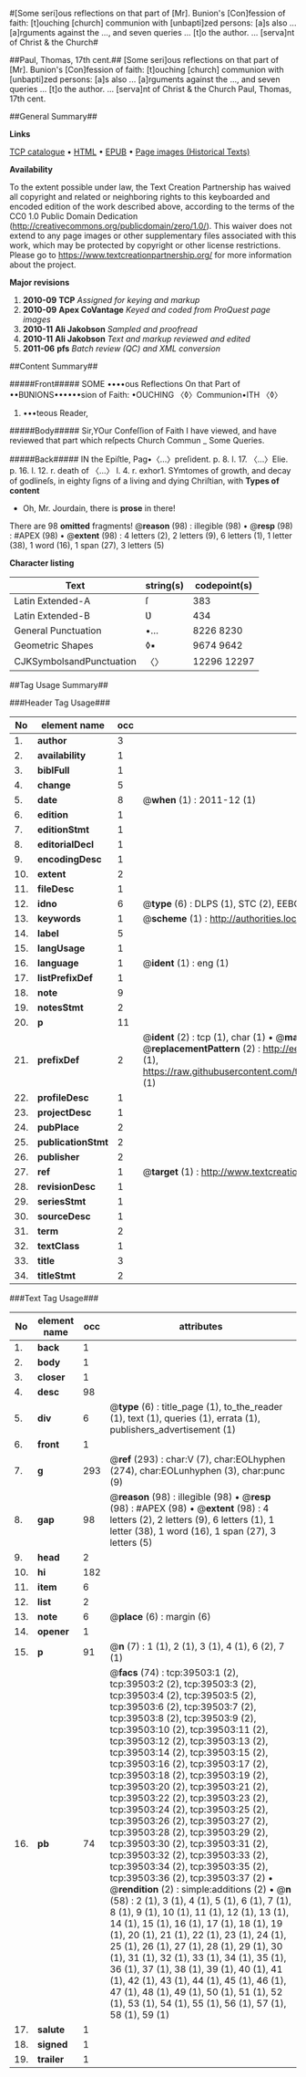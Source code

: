 #[Some seri]ous reflections on that part of [Mr]. Bunion's [Con]fession of faith: [t]ouching [church] communion with [unbapti]zed persons: [a]s also ... [a]rguments against the ..., and seven queries ... [t]o the author. ... [serva]nt of Christ & the Church#

##Paul, Thomas, 17th cent.##
[Some seri]ous reflections on that part of [Mr]. Bunion's [Con]fession of faith: [t]ouching [church] communion with [unbapti]zed persons: [a]s also ... [a]rguments against the ..., and seven queries ... [t]o the author. ... [serva]nt of Christ & the Church
Paul, Thomas, 17th cent.

##General Summary##

**Links**

[TCP catalogue](http://www.ota.ox.ac.uk/tcp/)  • 
[HTML](http://tei.it.ox.ac.uk/tcp/Texts-HTML/free/A70/A70907.html)  • 
[EPUB](http://tei.it.ox.ac.uk/tcp/Texts-EPUB/free/A70/A70907.epub) • 
[Page images (Historical Texts)](https://historicaltexts.jisc.ac.uk/eebo-99834884e)

**Availability**

To the extent possible under law, the Text Creation Partnership has waived all copyright and related or neighboring rights to this keyboarded and encoded edition of the work described above, according to the terms of the CC0 1.0 Public Domain Dedication (http://creativecommons.org/publicdomain/zero/1.0/). This waiver does not extend to any page images or other supplementary files associated with this work, which may be protected by copyright or other license restrictions. Please go to https://www.textcreationpartnership.org/ for more information about the project.

**Major revisions**

1. __2010-09__ __TCP__ *Assigned for keying and markup*
1. __2010-09__ __Apex CoVantage__ *Keyed and coded from ProQuest page images*
1. __2010-11__ __Ali Jakobson__ *Sampled and proofread*
1. __2010-11__ __Ali Jakobson__ *Text and markup reviewed and edited*
1. __2011-06__ __pfs__ *Batch review (QC) and XML conversion*

##Content Summary##

#####Front#####
SOME ••••ous Reflections On that Part of ••BƲNIONS••••••sion of Faith: •OUCHING 〈◊〉Communion•ITH 〈◊〉
1. •••teous Reader,

#####Body#####
Sir,YOur Confeſſion of Faith I have viewed, and have reviewed that part which reſpects Church Commun
    _ Some Queries.

#####Back#####
IN the Epiſtle, Pag•〈…〉preſident. p. 8. l. 17. 〈…〉Elie. p. 16. l. 12. r. death of 〈…〉 l. 4. r. exhor1. SYmtomes of growth, and decay of godlineſs, in eighty ſigns of a living and dying Chriſtian, with
**Types of content**

  * Oh, Mr. Jourdain, there is **prose** in there!

There are 98 **omitted** fragments! 
 @__reason__ (98) : illegible (98)  •  @__resp__ (98) : #APEX (98)  •  @__extent__ (98) : 4 letters (2), 2 letters (9), 6 letters (1), 1 letter (38), 1 word (16), 1 span (27), 3 letters (5)

**Character listing**


|Text|string(s)|codepoint(s)|
|---|---|---|
|Latin Extended-A|ſ|383|
|Latin Extended-B|Ʋ|434|
|General Punctuation|•…|8226 8230|
|Geometric Shapes|◊▪|9674 9642|
|CJKSymbolsandPunctuation|〈〉|12296 12297|

##Tag Usage Summary##

###Header Tag Usage###

|No|element name|occ|attributes|
|---|---|---|---|
|1.|__author__|3||
|2.|__availability__|1||
|3.|__biblFull__|1||
|4.|__change__|5||
|5.|__date__|8| @__when__ (1) : 2011-12 (1)|
|6.|__edition__|1||
|7.|__editionStmt__|1||
|8.|__editorialDecl__|1||
|9.|__encodingDesc__|1||
|10.|__extent__|2||
|11.|__fileDesc__|1||
|12.|__idno__|6| @__type__ (6) : DLPS (1), STC (2), EEBO-CITATION (1), PROQUEST (1), VID (1)|
|13.|__keywords__|1| @__scheme__ (1) : http://authorities.loc.gov/ (1)|
|14.|__label__|5||
|15.|__langUsage__|1||
|16.|__language__|1| @__ident__ (1) : eng (1)|
|17.|__listPrefixDef__|1||
|18.|__note__|9||
|19.|__notesStmt__|2||
|20.|__p__|11||
|21.|__prefixDef__|2| @__ident__ (2) : tcp (1), char (1)  •  @__matchPattern__ (2) : ([0-9\-]+):([0-9IVX]+) (1), (.+) (1)  •  @__replacementPattern__ (2) : http://eebo.chadwyck.com/downloadtiff?vid=$1&page=$2 (1), https://raw.githubusercontent.com/textcreationpartnership/Texts/master/tcpchars.xml#$1 (1)|
|22.|__profileDesc__|1||
|23.|__projectDesc__|1||
|24.|__pubPlace__|2||
|25.|__publicationStmt__|2||
|26.|__publisher__|2||
|27.|__ref__|1| @__target__ (1) : http://www.textcreationpartnership.org/docs/. (1)|
|28.|__revisionDesc__|1||
|29.|__seriesStmt__|1||
|30.|__sourceDesc__|1||
|31.|__term__|2||
|32.|__textClass__|1||
|33.|__title__|3||
|34.|__titleStmt__|2||


###Text Tag Usage###

|No|element name|occ|attributes|
|---|---|---|---|
|1.|__back__|1||
|2.|__body__|1||
|3.|__closer__|1||
|4.|__desc__|98||
|5.|__div__|6| @__type__ (6) : title_page (1), to_the_reader (1), text (1), queries (1), errata (1), publishers_advertisement (1)|
|6.|__front__|1||
|7.|__g__|293| @__ref__ (293) : char:V (7), char:EOLhyphen (274), char:EOLunhyphen (3), char:punc (9)|
|8.|__gap__|98| @__reason__ (98) : illegible (98)  •  @__resp__ (98) : #APEX (98)  •  @__extent__ (98) : 4 letters (2), 2 letters (9), 6 letters (1), 1 letter (38), 1 word (16), 1 span (27), 3 letters (5)|
|9.|__head__|2||
|10.|__hi__|182||
|11.|__item__|6||
|12.|__list__|2||
|13.|__note__|6| @__place__ (6) : margin (6)|
|14.|__opener__|1||
|15.|__p__|91| @__n__ (7) : 1 (1), 2 (1), 3 (1), 4 (1), 6 (2), 7 (1)|
|16.|__pb__|74| @__facs__ (74) : tcp:39503:1 (2), tcp:39503:2 (2), tcp:39503:3 (2), tcp:39503:4 (2), tcp:39503:5 (2), tcp:39503:6 (2), tcp:39503:7 (2), tcp:39503:8 (2), tcp:39503:9 (2), tcp:39503:10 (2), tcp:39503:11 (2), tcp:39503:12 (2), tcp:39503:13 (2), tcp:39503:14 (2), tcp:39503:15 (2), tcp:39503:16 (2), tcp:39503:17 (2), tcp:39503:18 (2), tcp:39503:19 (2), tcp:39503:20 (2), tcp:39503:21 (2), tcp:39503:22 (2), tcp:39503:23 (2), tcp:39503:24 (2), tcp:39503:25 (2), tcp:39503:26 (2), tcp:39503:27 (2), tcp:39503:28 (2), tcp:39503:29 (2), tcp:39503:30 (2), tcp:39503:31 (2), tcp:39503:32 (2), tcp:39503:33 (2), tcp:39503:34 (2), tcp:39503:35 (2), tcp:39503:36 (2), tcp:39503:37 (2)  •  @__rendition__ (2) : simple:additions (2)  •  @__n__ (58) : 2 (1), 3 (1), 4 (1), 5 (1), 6 (1), 7 (1), 8 (1), 9 (1), 10 (1), 11 (1), 12 (1), 13 (1), 14 (1), 15 (1), 16 (1), 17 (1), 18 (1), 19 (1), 20 (1), 21 (1), 22 (1), 23 (1), 24 (1), 25 (1), 26 (1), 27 (1), 28 (1), 29 (1), 30 (1), 31 (1), 32 (1), 33 (1), 34 (1), 35 (1), 36 (1), 37 (1), 38 (1), 39 (1), 40 (1), 41 (1), 42 (1), 43 (1), 44 (1), 45 (1), 46 (1), 47 (1), 48 (1), 49 (1), 50 (1), 51 (1), 52 (1), 53 (1), 54 (1), 55 (1), 56 (1), 57 (1), 58 (1), 59 (1)|
|17.|__salute__|1||
|18.|__signed__|1||
|19.|__trailer__|1||
